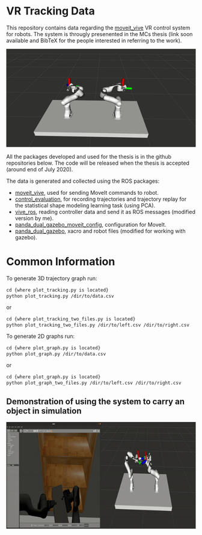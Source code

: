 # VR Tracking Data
This repository contains data regarding the [moveit_vive](https://github.com/Machine-Jonte/moveit_vive) VR control system for robots. The system is througly presenented in the MCs thesis (link soon available and BibTeX for the people interested in referring to the work).

<p align="center">
  <img src="./GIFS/demo.gif" title="Simple demo." width="800">
</p>

All the packages developed and used for the thesis is in the github repositories below. The code will be released when the thesis is accepted (around end of July 2020).  
  
The data is generated and collected using the ROS packages:  
* [moveit_vive](https://github.com/Machine-Jonte/moveit_vive), used for sending MoveIt commands to robot.
* [control_evaluation](https://github.com/Machine-Jonte/control_evaluation), for recording trajectories and trajectory replay for the statistical shape modeling learning task (using PCA).
* [vive_ros](https://github.com/Machine-Jonte/vive_ros/tree/master), reading controller data and send it as ROS messages (modified version by me).
* [panda_dual_gazebo_moveit_config](https://github.com/Machine-Jonte/panda_dual_gazebo_moveit_config), configuration for MoveIt.
* [panda_dual_gazebo](https://github.com/Machine-Jonte/panda_dual_gazebo), xacro and robot files (modified for working with gazebo). 


# Common Information
To generate 3D trajectory graph run:  
```
cd {where plot_tracking.py is located}
python plot_tracking.py /dir/to/data.csv
```
or  
```
cd {where plot_tracking_two_files.py is located}
python plot_tracking_two_files.py /dir/to/left.csv /dir/to/right.csv
```
To generate 2D graphs run:
```
cd {where plot_graph.py is located}
python plot_graph.py /dir/to/data.csv
```
or
```
cd {where plot_graph.py is located}
python plot_graph_two_files.py /dir/to/left.csv /dir/to/right.csv
```

## Demonstration of using the system to carry an object in simulation
<p align="center">
  <img src="./GIFS/carry_object.gif" title="Carry object using two arms." width="800">
</p>
